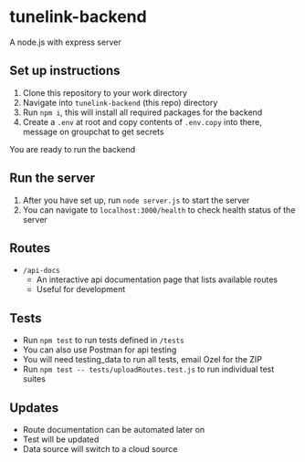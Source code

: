 # tunelink-backend
A node.js with express server
## Set up instructions

1. Clone this repository to your work directory
2. Navigate into `tunelink-backend` (this repo) directory
3. Run `npm i`, this will install all required packages for the backend
4. Create a `.env` at root and copy contents of `.env.copy` into there, message on groupchat to get secrets

You are ready to run the backend

## Run the server

1. After you have set up, run `node server.js` to start the server
2. You can navigate to `localhost:3000/health` to check health status of the server

## Routes
- `/api-docs`
    - An interactive api documentation page that lists available routes
    - Useful for development

## Tests

- Run `npm test` to run tests defined in `/tests`
- You can also use Postman for api testing
- You will need testing_data to run all tests, email Ozel for the ZIP
- Run `npm test -- tests/uploadRoutes.test.js` to run individual test suites

## Updates
- Route documentation can be automated later on
- Test will be updated
- Data source will switch to a cloud source
